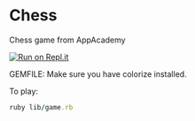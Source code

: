 # Chess

Chess game from AppAcademy

[![Run on Repl.it](https://repl.it/badge/github/wakin66/Chess)](https://repl.it/github/wakin66/Chess)

GEMFILE:
Make sure you have colorize installed.

To play:
```ruby
ruby lib/game.rb
```
